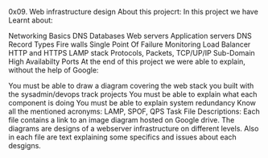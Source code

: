 0x09. Web infrastructure design
About this projecrt:
In this project we have Learnt about:

Networking Basics
DNS
Databases
Web servers
Application servers
DNS Record Types
Fire walls
Single Point Of Failure
Monitoring
Load Balancer
HTTP and HTTPS
LAMP stack
Protocols, Packets, TCP/UP/IP
Sub-Domain
High Availabilty
Ports
At the end of this project we were able to explain, without the help of Google:

You must be able to draw a diagram covering the web stack you built with the sysadmin/devops track projects
You must be able to explain what each component is doing
You must be able to explain system redundancy
Know all the mentioned acronyms: LAMP, SPOF, QPS
Task File Descriptions:
Each file contains a link to an image diagram hosted on Google drive.
The diagrams are designs of a webserver infrastructure on different levels.
Also in each file are text explaining some specifics and issues about each desgigns.
